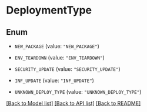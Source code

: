 # DeploymentType

## Enum


* `NEW_PACKAGE` (value: `"NEW_PACKAGE"`)

* `ENV_TEARDOWN` (value: `"ENV_TEARDOWN"`)

* `SECURITY_UPDATE` (value: `"SECURITY_UPDATE"`)

* `INF_UPDATE` (value: `"INF_UPDATE"`)

* `UNKNOWN_DEPLOY_TYPE` (value: `"UNKNOWN_DEPLOY_TYPE"`)


[[Back to Model list]](../README.md#documentation-for-models) [[Back to API list]](../README.md#documentation-for-api-endpoints) [[Back to README]](../README.md)



